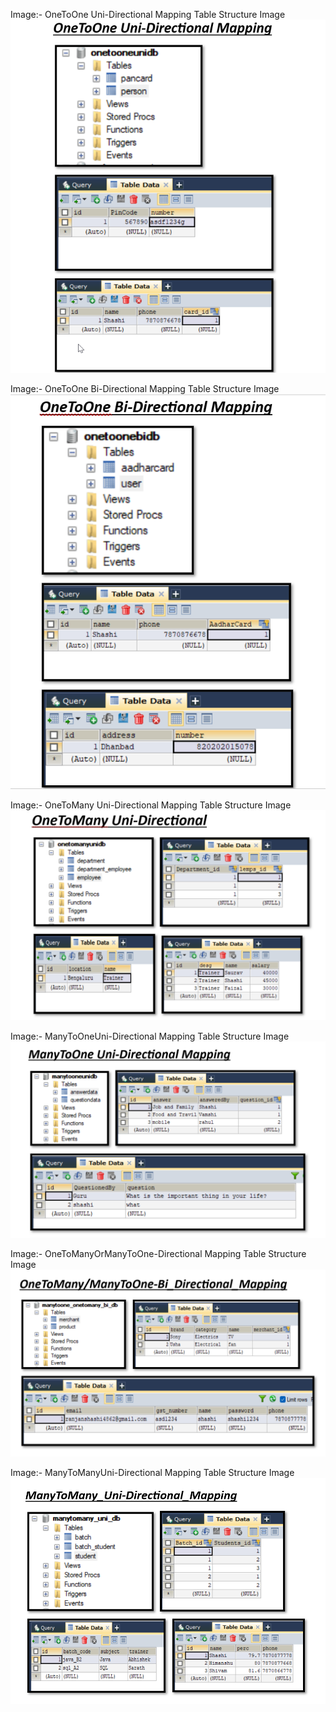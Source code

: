 Image:- OneToOne Uni-Directional Mapping Table Structure Image
![Alt text](/oneToOneUni.png "optional title")


Image:- OneToOne Bi-Directional Mapping Table Structure Image
![Alt text](/OneToOneBi.png "optional title")


Image:- OneToMany Uni-Directional Mapping Table Structure Image
![Alt text](/OneToManyUni.png "optional title")


Image:- ManyToOneUni-Directional Mapping Table Structure Image
![Alt text](/ManyToOneUni.png "optional title")


Image:- OneToManyOrManyToOne-Directional Mapping Table Structure Image
![Alt text](/OneToManyOrManyToOneBi.png "optional title")


Image:- ManyToManyUni-Directional Mapping Table Structure Image
![Alt text](/ManyToManyUni.png "optional title")
